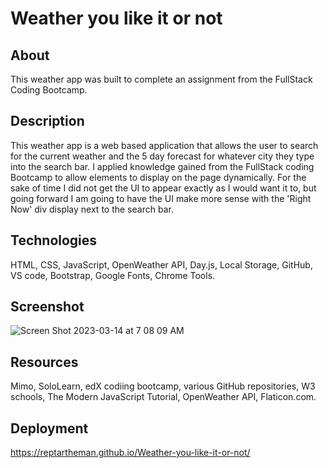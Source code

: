 # Weather you like it or not

## About

This weather app was built to complete an assignment from the FullStack Coding Bootcamp.
 

## Description

This weather app is a web based application that allows the user to search for the current weather and the 5 day forecast for whatever city they type into the search bar. I applied knowledge gained from the FullStack coding Bootcamp to allow elements to display on the page dynamically. For the sake of time I did not get the UI to appear exactly as I would want it to, but going forward I am going to have the UI make more sense with the 'Right Now' div display next to the search bar. 

## Technologies

HTML, CSS, JavaScript, OpenWeather API, Day.js, Local Storage, GitHub, VS code, Bootstrap, Google Fonts, Chrome Tools.

## Screenshot 

![Screen Shot 2023-03-14 at 7 08 09 AM](https://user-images.githubusercontent.com/117610334/224983131-9bf0bbca-87bd-422c-b83f-0e5d26a0881b.png)


## Resources

Mimo, SoloLearn, edX codiing bootcamp, various GitHub repositories, W3 schools, The Modern JavaScript Tutorial, OpenWeather API, Flaticon.com.

## Deployment 

https://reptartheman.github.io/Weather-you-like-it-or-not/
